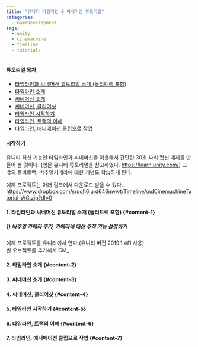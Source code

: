 ```yaml
---
title: "유니티 타임라인 & 씨네머신 튜토리얼"
categories:
  - GameDevelopment
tags:
  - unity
  - cinemachine
  - timeline
  - tutorials
---
```




#### 튜토리얼 목차
* [타임라인과 씨네머신 튜토리얼 소개 (돌리트랙 포함)](#content-1)
* [타임라인 소개](#content-2)
* [씨네머신 소개](#content-3)
* [씨네머신, 클리어샷](#content-4)
* [타임라인 시작하기](#content-5)
* [타임라인, 트랙의 이해](#content-6)
* [타임라인, 애니메이션 클립으로 작업](#content-7)


#### 시작하기

유니티 최신 기능인 타임라인과 씨네머신을 이용해서 간단한 30초 짜리 컷씬 예제를 만들어 볼 것이다.
(영문 유니티 튜토리얼을 참고하였다. https://learn.unity.com/)
그 밖의 돌비트랙, 버추얼카메라에 대한 개념도 학습하게 된다.

예제 프로젝트는 아래 링크에서 다운로드 받을 수 있다.
https://www.dropbox.com/s/uqh6iurd646mvwt/TimelineAndCinemachineTutorial-WG.zip?dl=0



#### 1. 타임라인과 씨네머신 튜토리얼 소개 (돌리트랙 포함) {#content-1}

##### 1) 버추얼 카메라 추가, 카메라에 대상 추적 기능 설정하기
예제 프로젝트를 유니티에서 연다.(유니티 버전 2019.1.4f1 사용)  
빈 오브젝트를 추가해서 CM_



#### 2. 타임라인 소개 {#content-2}


#### 3. 씨네머신 소개 {#content-3}


#### 4. 씨네머신, 클리어샷 {#content-4}

#### 5. 타임라인 시작하기 {#content-5}

#### 6. 타임라인, 트랙의 이해 {#content-6}

#### 7. 타임라인, 애니메이션 클립으로 작업 {#content-7}


